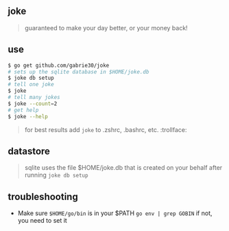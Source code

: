 ## joke

> guaranteed to make your day better, or your money back!

## use

```bash
$ go get github.com/gabrie30/joke
# sets up the sqlite database in $HOME/joke.db
$ joke db setup
# tell one joke
$ joke
# tell many jokes
$ joke --count=2
# get help
$ joke --help
```

> for best results add `joke` to .zshrc, .bashrc, etc.  :trollface:

## datastore

> sqlite uses the file $HOME/joke.db that is created on your behalf after running `joke db setup`

## troubleshooting

- Make sure `$HOME/go/bin` is in your $PATH `go env | grep GOBIN` if not, you need to set it
